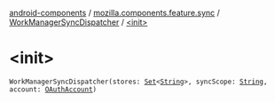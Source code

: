 [android-components](../../index.md) / [mozilla.components.feature.sync](../index.md) / [WorkManagerSyncDispatcher](index.md) / [&lt;init&gt;](./-init-.md)

# &lt;init&gt;

`WorkManagerSyncDispatcher(stores: `[`Set`](https://kotlinlang.org/api/latest/jvm/stdlib/kotlin.collections/-set/index.html)`<`[`String`](https://kotlinlang.org/api/latest/jvm/stdlib/kotlin/-string/index.html)`>, syncScope: `[`String`](https://kotlinlang.org/api/latest/jvm/stdlib/kotlin/-string/index.html)`, account: `[`OAuthAccount`](../../mozilla.components.concept.sync/-o-auth-account/index.md)`)`